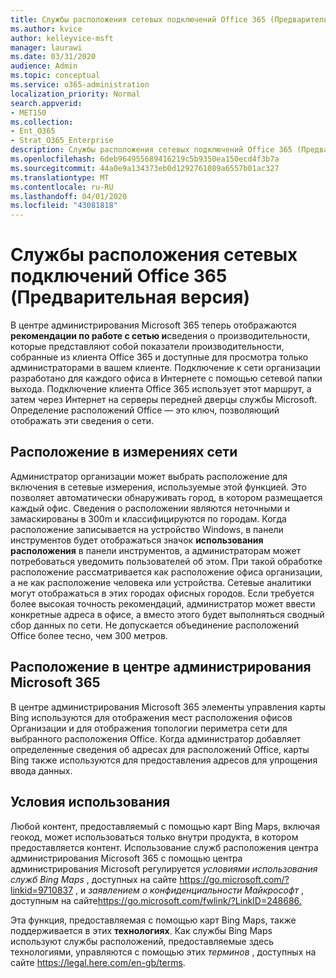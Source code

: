 ```yaml
---
title: Службы расположения сетевых подключений Office 365 (Предварительная версия)
ms.author: kvice
author: kelleyvice-msft
manager: laurawi
ms.date: 03/31/2020
audience: Admin
ms.topic: conceptual
ms.service: o365-administration
localization_priority: Normal
search.appverid:
- MET150
ms.collection:
- Ent_O365
- Strat_O365_Enterprise
description: Службы расположения сетевых подключений Office 365 (Предварительная версия)
ms.openlocfilehash: 6deb964955689416219c5b9350ea150ecd4f3b7a
ms.sourcegitcommit: 44a0e9a134373eb0d1292761089a6557b01ac327
ms.translationtype: MT
ms.contentlocale: ru-RU
ms.lasthandoff: 04/01/2020
ms.locfileid: "43081818"
---
```

# <a name="office-365-network-connectivity-location-services-preview"></a>Службы расположения сетевых подключений Office 365 (Предварительная версия)

В центре администрирования Microsoft 365 теперь отображаются **рекомендации по работе с сетью и**сведения о производительности, которые представляют собой показатели производительности, собранные из клиента Office 365 и доступные для просмотра только администраторами в вашем клиенте. Подключение к сети организации разработано для каждого офиса в Интернете с помощью сетевой папки выхода. Подключение клиента Office 365 использует этот маршрут, а затем через Интернет на серверы передней дверцы службы Microsoft. Определение расположений Office — это ключ, позволяющий отображать эти сведения о сети.

## <a name="location-in-network-measurements"></a>Расположение в измерениях сети

Администратор организации может выбрать расположение для включения в сетевые измерения, используемые этой функцией. Это позволяет автоматически обнаруживать город, в котором размещается каждый офис. Сведения о расположении являются неточными и замаскированы в 300m и классифицируются по городам. Когда расположение записывается на устройство Windows, в панели инструментов будет отображаться значок **использования расположения** в панели инструментов, а администраторам может потребоваться уведомить пользователей об этом. При такой обработке расположение рассматривается как расположение офиса организации, а не как расположение человека или устройства. Сетевые аналитики могут отображаться в этих городах офисных городов. Если требуется более высокая точность рекомендаций, администратор может ввести конкретные адреса в офисе, а вместо этого будет выполняться сводный сбор данных по сети. Не допускается объединение расположений Office более тесно, чем 300 метров.

## <a name="location-in-the-microsoft-365-admin-center"></a>Расположение в центре администрирования Microsoft 365

В центре администрирования Microsoft 365 элементы управления карты Bing используются для отображения мест расположения офисов Организации и для отображения топологии периметра сети для выбранного расположения Office. Когда администратор добавляет определенные сведения об адресах для расположений Office, карты Bing также используются для предоставления адресов для упрощения ввода данных.

## <a name="terms-of-use"></a>Условия использования

Любой контент, предоставляемый с помощью карт Bing Maps, включая геокод, может использоваться только внутри продукта, в котором предоставляется контент. Использование служб расположения центра администрирования Microsoft 365 с помощью центра администрирования Microsoft регулируется _условиями использования служб Bing Maps_ , доступных на сайте <https://go.microsoft.com/?linkid=9710837> , и _заявлением о конфиденциальности Майкрософт_ , доступным на сайте<https://go.microsoft.com/fwlink/?LinkID=248686.>

Эта функция, предоставляемая с помощью карт Bing Maps, также поддерживается в этих **технологиях**. Как службы Bing Maps используют службы расположений, предоставляемые здесь технологиями, управляются с помощью этих _терминов_ , доступных на сайте <https://legal.here.com/en-gb/terms>.
